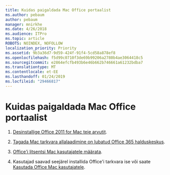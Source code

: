 ```yaml
---
title: Kuidas paigaldada Mac Office portaalist
ms.author: pebaum
author: pebaum
manager: mnirkhe
ms.date: 4/26/2018
ms.audience: ITPro
ms.topic: article
ROBOTS: NOINDEX, NOFOLLOW
localization_priority: Priority
ms.assetid: 9b3a36d7-9d59-424f-91f4-5cd58a878ef8
ms.openlocfilehash: f5d99c0710f3de69b99206a2780b4ae3064418c5
ms.sourcegitcommit: e2864efcfb493b6e46b662b746661a61232bdba7
ms.translationtype: MT
ms.contentlocale: et-EE
ms.lasthandoff: 01/24/2019
ms.locfileid: "29466817"
---
```

# <a name="how-to-install-mac-office-from-the-portal"></a>Kuidas paigaldada Mac Office portaalist

1. [Desinstallige Office 2011 for Mac teie arvutit](https://support.office.com/article/4bfcd230-0ea1-4656-bf30-dbfa44d358fa).
    
2. [Tagada Mac tarkvara allalaadimine on lubatud Office 365 halduskeskus](https://support.office.com/article/c13051e6-f75c-4737-bc0d-7685dcedf360).
    
3. [Office'i litsentsi Mac kasutajatele määrata](https://support.office.com/article/997596B5-4173-4627-B915-36ABAC6786DC).
    
4. Kasutajad saavad seejärel installida Office'i tarkvara ise või saate [Kasutada Office Mac kasutajatele](https://docs.microsoft.com/en-us/DeployOffice/mac/deployment-guide-for-office-for-mac).
    

